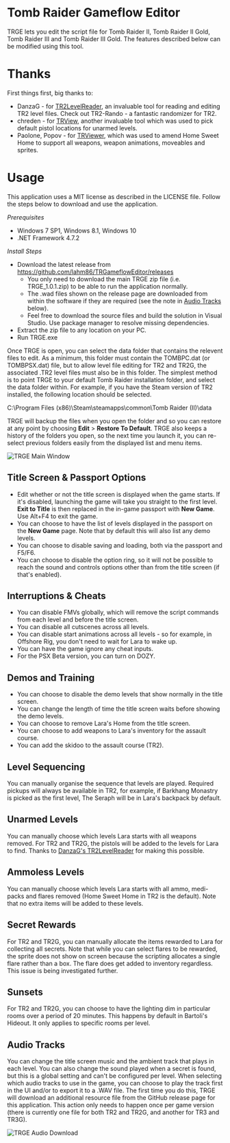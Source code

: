 # Tomb Raider Gameflow Editor
TRGE lets you edit the script file for Tomb Raider II, Tomb Raider II Gold, Tomb Raider III and Tomb Raider III Gold. The features described below can be modified using this tool.

# Thanks
First things first, big thanks to:

* DanzaG - for [TR2LevelReader](https://github.com/DanzaG/TR2-Rando), an invaluable tool for reading and editing TR2 level files. Check out TR2-Rando - a fantastic randomizer for TR2.
* chreden - for [TRView](https://github.com/chreden/trview), another invaluable tool which was used to pick default pistol locations for unarmed levels.
* Paolone, Popov - for [TRViewer](https://www.aspidetr.com/en/tools/tr-viewer/trviewer/), which was used to amend Home Sweet Home to support all weapons, weapon animations, moveables and sprites.

# Usage

This application uses a MIT license as described in the LICENSE file. Follow the steps below to download and use the application.

_Prerequisites_
* Windows 7 SP1, Windows 8.1, Windows 10
* .NET Framework 4.7.2

_Install Steps_
* Download the latest release from https://github.com/lahm86/TRGameflowEditor/releases
  * You only need to download the main TRGE zip file (i.e. TRGE_1.0.1.zip) to be able to run the application normally.
  * The .wad files shown on the release page are downloaded from within the software if they are required (see the note in [Audio Tracks](#audio-tracks) below).
  * Feel free to download the source files and build the solution in Visual Studio. Use package manager to resolve missing dependencies.
* Extract the zip file to any location on your PC.
* Run TRGE.exe

Once TRGE is open, you can select the data folder that contains the relevent files to edit. As a minimum, this folder must contain the TOMBPC.dat (or TOMBPSX.dat) file, but to allow level file editing for TR2 and TR2G, the associated .TR2 level files must also be in this folder. The simplest method is to point TRGE to your default Tomb Raider installation folder, and select the data folder within. For example, if you have the Steam version of TR2 installed, the following location should be selected.

C:\Program Files (x86)\Steam\steamapps\common\Tomb Raider (II)\data

TRGE will backup the files when you open the folder and so you can restore at any point by choosing **Edit** > **Restore To Default**. TRGE also keeps a history of the folders you open, so the next time you launch it, you can re-select previous folders easily from the displayed list and menu items.

![TRGE Main Window](https://github.com/lahm86/TRGameflowEditor/blob/main/Resources/TRGE_0.9.9.png)

## Title Screen & Passport Options

* Edit whether or not the title screen is displayed when the game starts. If it's disabled, launching the game will take you straight to the first level. **Exit to Title** is then replaced in the in-game passport with **New Game**. Use Alt+F4 to exit the game.
* You can choose to have the list of levels displayed in the passport on the **New Game** page. Note that by default this will also list any demo levels.
* You can choose to disable saving and loading, both via the passport and F5/F6.
* You can choose to disable the option ring, so it will not be possible to reach the sound and controls options other than from the title screen (if that's enabled).

## Interruptions & Cheats

* You can disable FMVs globally, which will remove the script commands from each level and before the title screen.
* You can disable all cutscenes across all levels.
* You can disable start animations across all levels - so for example, in Offshore Rig, you don't need to wait for Lara to wake up.
* You can have the game ignore any cheat inputs.
* For the PSX Beta version, you can turn on DOZY.

## Demos and Training
* You can choose to disable the demo levels that show normally in the title screen.
* You can change the length of time the title screen waits before showing the demo levels.
* You can choose to remove Lara's Home from the title screen.
* You can choose to add weapons to Lara's inventory for the assault course.
* You can add the skidoo to the assault course (TR2).

## Level Sequencing

You can manually organise the sequence that levels are played. Required pickups will always be available in TR2, for example, if Barkhang Monastry is picked as the first level, The Seraph will be in Lara's backpack by default.

## Unarmed Levels

You can manually choose which levels Lara starts with all weapons removed. For TR2 and TR2G, the pistols will be added to the levels for Lara to find. Thanks to [DanzaG's TR2LevelReader](https://github.com/DanzaG/TR2-Rando) for making this possible. 

## Ammoless Levels

You can manually choose which levels Lara starts with all ammo, medi-packs and flares removed (Home Sweet Home in TR2 is the default). Note that no extra items will be added to these levels.

## Secret Rewards

For TR2 and TR2G, you can manually allocate the items rewarded to Lara for collecting all secrets. Note that while you can select flares to be rewarded, the sprite does not show on screen because the scripting allocates a single flare rather than a box. The flare does get added to inventory regardless. This issue is being investigated further.

## Sunsets

For TR2 and TR2G, you can choose to have the lighting dim in particular rooms over a period of 20 minutes. This happens by default in Bartoli's Hideout. It only applies to specific rooms per level.

## Audio Tracks

You can change the title screen music and the ambient track that plays in each level. You can also change the sound played when a secret is found, but this is a global setting and can't be configured per level. When selecting which audio tracks to use in the game, you can choose to play the track first in the UI and/or to export it to a .WAV file. The first time you do this, TRGE will download an additional resource file from the GitHub release page for this application. This action only needs to happen once per game version (there is currently one file for both TR2 and TR2G, and another for TR3 and TR3G).

![TRGE Audio Download](https://github.com/lahm86/TRGameflowEditor/blob/main/Resources/audiodownload.png)
